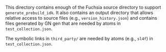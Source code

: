This directory contains enough of the Fuchsia source directory to support
`generate_prebuild_idk`. It also contains an output directory that allows
relative access to source files (e.g., `version_history.json`) and contains
files generated by GN gen that are needed by atoms in `test_collection.json`.

The symbolic links in `third_party/` are needed by atoms (e.g., `sl4f`) in
`test_collection.json`.